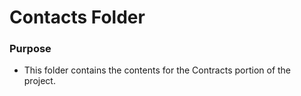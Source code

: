 # Contacts Folder
### Purpose
- This folder contains the contents for the Contracts portion of the project.
